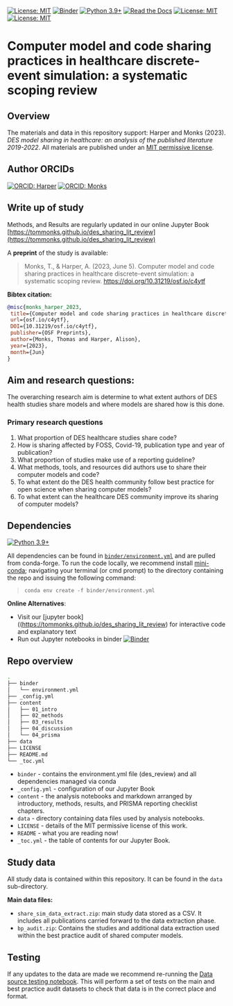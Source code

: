 [![License: MIT](https://img.shields.io/badge/License-MIT-yellow.svg)](https://opensource.org/licenses/MIT)
[![Binder](https://mybinder.org/badge_logo.svg)](https://github.com/TomMonks/des_sharing_lit_review/main)
[![Python 3.9+](https://img.shields.io/badge/python-3.9+-blue.svg)](https://www.python.org/downloads/release/python-390/)
[![Read the Docs](https://readthedocs.org/projects/pip/badge/?version=latest)](https://tommonks.github.io/des_sharing_lit_review)
[![License: MIT](https://img.shields.io/badge/ORCID-0000--0001--5274--5037-brightgreen)](https://orcid.org/0000-0001-5274-5037)
[![License: MIT](https://img.shields.io/badge/ORCID-0000--0003--2631--4481-brightgreen)](https://orcid.org/0000-0003-2631-4481)

# Computer model and code sharing practices in healthcare discrete-event simulation: a systematic scoping review

## Overview 
The materials and data in this repository support: Harper and Monks (2023).  *DES model sharing in healthcare: an analysis of the published literature 2019-2022*.  All materials are published under an [MIT permissive license](https://github.com/TomMonks/des_sharing_lit_review/blob/main/LICENSE). 

## Author ORCIDs

[![ORCID: Harper](https://img.shields.io/badge/ORCID-0000--0001--5274--5037-brightgreen)](https://orcid.org/0000-0001-5274-5037)
[![ORCID: Monks](https://img.shields.io/badge/ORCID-0000--0003--2631--4481-brightgreen)](https://orcid.org/0000-0003-2631-4481)

## Write up of study

Methods, and Results are regularly updated in our online Jupyter Book [https://tommonks.github.io/des_sharing_lit_review](https://tommonks.github.io/des_sharing_lit_review)

A **preprint** of the study is available:

> Monks, T., & Harper, A. (2023, June 5). Computer model and code sharing practices in healthcare discrete-event simulation: a systematic scoping review. https://doi.org/10.31219/osf.io/c4ytf

**Bibtex citation:**

```bibtex
@misc{monks_harper_2023,
 title={Computer model and code sharing practices in healthcare discrete-event simulation: a systematic scoping review},
 url={osf.io/c4ytf},
 DOI={10.31219/osf.io/c4ytf},
 publisher={OSF Preprints},
 author={Monks, Thomas and Harper, Alison},
 year={2023},
 month={Jun}
}
```

## Aim and research questions:

The overarching research aim is determine to what extent authors of DES health studies share models and where models are shared how is this done.

### Primary research questions

1. What proportion of DES healthcare studies share code? 
2. How is sharing affected by FOSS, Covid-19, publication type and year of publication?
3. What proportion of studies make use of a reporting guideline?
4. What methods, tools, and resources did authors use to share their computer models and code?
5. To what extent do the DES health community follow best practice for open science when sharing computer models?
6. To what extent can the healthcare DES community improve its sharing of computer models?

## Dependencies

[![Python 3.9+](https://img.shields.io/badge/python-3.9+-blue.svg)](https://www.python.org/downloads/release/python-390/)

All dependencies can be found in [`binder/environment.yml`]() and are pulled from conda-forge.  To run the code locally, we recommend install [mini-conda](https://docs.conda.io/en/latest/miniconda.html); navigating your terminal (or cmd prompt) to the directory containing the repo and issuing the following command:

> `conda env create -f binder/environment.yml`

**Online Alternatives**:

* Visit our [jupyter book]((https://tommonks.github.io/des_sharing_lit_review) for interactive code and explanatory text
* Run out Jupyter notebooks in binder [![Binder](https://mybinder.org/badge_logo.svg)](https://github.com/TomMonks/des_sharing_lit_review/main)

## Repo overview

```bash
.
├── binder
│   └── environment.yml
├── _config.yml
├── content
│   ├── 01_intro
│   ├── 02_methods
│   ├── 03_results
│   ├── 04_discussion
│   └── 04_prisma
├── data
├── LICENSE
├── README.md
└── _toc.yml
```
* `binder` - contains the environment.yml file (des_review) and all dependencies managed via conda
* `_config.yml` - configuration of our Jupyter Book
* `content` - the analysis notebooks and markdown arranged by introductory, methods, results, and PRISMA reporting checklist chapters.
* `data` - directory containing data files used by analysis notebooks. 
* `LICENSE` - details of the MIT permissive license of this work.
* `README` - what you are reading now!
* `_toc.yml` - the table of contents for our Jupyter Book.

## Study data

All study data is contained within this repository.  It can be found in the `data` sub-directory.

**Main data files:**

* `share_sim_data_extract.zip`: main study data stored as a CSV. It includes all publications carried forward to the data extraction phase.
* `bp_audit.zip`: Contains the studies and additional data extraction used within the best practice audit of shared computer models.

## Testing 

If any updates to the data are made we recommend re-running the [Data source testing notebook](https://github.com/TomMonks/des_sharing_lit_review/blob/main/content/03_results/12_data_testing_bkp.ipynb).  This will perform a set of tests on the main and best practice audit datasets to check that data is in the correct place and format. 